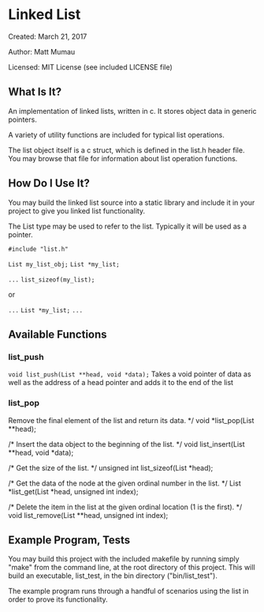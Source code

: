 # Linked List
Created:  March 21, 2017

Author:   Matt Mumau

Licensed: MIT License (see included LICENSE file)

## What Is It?
An implementation of linked lists, written in c. It stores object data in 
generic pointers.

A variety of utility functions are included for typical list operations.

The list object itself is a c struct, which is defined in the list.h header 
file. You may browse that file for information about list operation functions.

## How Do I Use It?
You may build the linked list source into a static library and include it in
your project to give you linked list functionality. 

The List type may be used to refer to the list. Typically it will be used as a
pointer.

`#include "list.h"`

`List my_list_obj;`
`List *my_list;`

`...`
`list_sizeof(my_list);`

or

`...`
`List *my_list;`
`...`

## Available Functions

### list_push
`void list_push(List **head, void *data);`
Takes a void pointer of data as well as the address of a head pointer and adds
it to the end of the list

### list_pop
 Remove the final element of the list and return its data.
 */
void *list_pop(List **head);

/*
 Insert the data object to the beginning of the list.
 */
void list_insert(List **head, void *data);

/*
 Get the size of the list.
 */
unsigned int list_sizeof(List *head);

/*
 Get the data of the node at the given ordinal number in the list.
 */
List *list_get(List *head, unsigned int index);

/*
 Delete the item in the list at the given ordinal location (1 is the first).
 */
void list_remove(List **head, unsigned int index);


## Example Program, Tests
You may build this project with the included makefile by running simply "make"
from the command line, at the root directory of this project. This will build
an executable, list_test, in the bin directory ("bin/list_test").

The example program runs through a handful of scenarios using the list in order
to prove its functionality.



